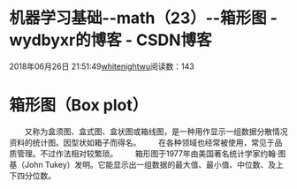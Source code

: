 # 机器学习基础--math（23）--箱形图 - wydbyxr的博客 - CSDN博客
2018年06月26日 21:51:49[whitenightwu](https://me.csdn.net/wydbyxr)阅读数：143
# 箱形图（Box plot）
　　又称为盒须图、盒式图、盒状图或箱线图，是一种用作显示一组数据分散情况资料的统计图。因型状如箱子而得名。 
　　在各种领域也经常被使用，常见于品质管理。不过作法相对较繁琐。 
　　箱形图于1977年由美国著名统计学家约翰·图基（John Tukey）发明。它能显示出一组数据的最大值、最小值、中位数、及上下四分位数。
